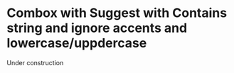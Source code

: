 # Combox with Suggest with Contains string and ignore accents and lowercase/uppdercase

Under construction

